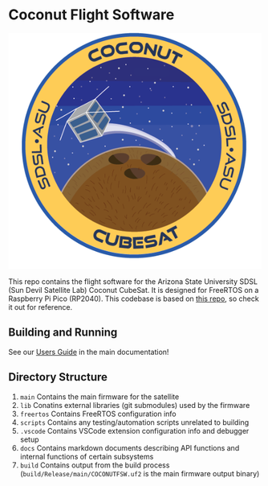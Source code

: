 # Coconut Flight Software

![](docs/logo.png)

This repo contains the flight software for the Arizona State University SDSL (Sun Devil Satellite Lab) Coconut CubeSat. It is designed for FreeRTOS on a Raspberry Pi Pico (RP2040). This codebase is based on [this repo](https://github.com/smittytone/RP2040-FreeRTOS), so check it out for reference.

## Building and Running
See our [Users Guide](docs/DOCS.md#usersguide) in the main documentation!

## Directory Structure
1. `main` Contains the main firmware for the satellite
2. `lib` Conatins external libraries (git submodules) used by the firmware
3. `freertos` Contains FreeRTOS configuration info
4. `scripts` Contains any testing/automation scripts unrelated to building
5. `.vscode` Contains VSCode extension configuration info and debugger setup
6. `docs` Contains markdown documents describing API functions and internal functions of certain subsystems
7. `build` Contains output from the build process (`build/Release/main/COCONUTFSW.uf2` is the main firmware output binary)